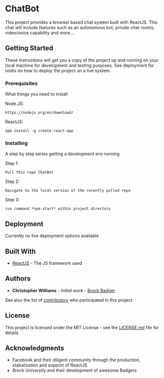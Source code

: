 # ChatBot

This project provides a browser based chat system built with ReactJS.  This chat will include features such as an autonomous bot, private chat rooms,  video/voice capability and more...

## Getting Started

These instructions will get you a copy of the project up and running on your local machine for development and testing purposes. See deployment for notes on how to deploy the project on a live system.

### Prerequisites

What things you need to install

Node.JS:
```
https://nodejs.org/en/download/
```

ReactJS:
```
npm install -g create-react-app
```

### Installing

A step by step series getting a development env running

Step 1:

```
Pull this repo ChatBot
```

Step 2:

```
Navigate to the local version of the recently pulled repo
```

Step 3:

```
run command *npm start* within project directory
```

## Deployment

Currently no live deployment options available

## Built With

* [ReactJS](https://reactjs.org/docs/react-api.html) - The JS framework used

## Authors

* **Christopher Williams** - *Initial work* - [Brock Badger](https://github.com/Christopher-Williams)

See also the list of [contributors](https://github.com/Christopher-Williams/ChatBot/contributors) who participated in this project.

## License

This project is licensed under the MIT License - see the [LICENSE.md](LICENSE.md) file for details

## Acknowledgments

* Facebook and their diligent community through the production, stabalization and support of ReactJS
* Brock University and their development of awesome Badgers

